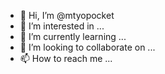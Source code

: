 - 👋 Hi, I’m @mtyopocket
- 👀 I’m interested in ...
- 🌱 I’m currently learning ...
- 💞️ I’m looking to collaborate on ...
- 📫 How to reach me ...

<!---
mtyopocket/mtyopocket is a ✨ special ✨ repository because its `README.md` (this file) appears on your GitHub profile.
You can click the Preview link to take a look at your changes.
--->
